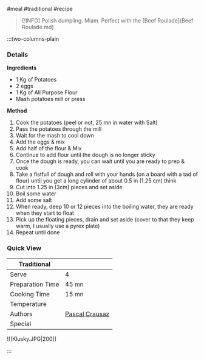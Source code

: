 #meal #traditional #recipe

> [!INFO]
> Polish dumpling. Miam. Perfect with the [Beef Roulade](Beef Roulade.md)

:::two-columns-plain

### Details
**Ingredients**

- 1 Kg of Potatoes
- 2 eggs
- 1 Kg of All Purpose Flour
- Mash potatoes mill or press


**Method**

1. Cook the potatoes (peel or not, 25 mn in water with Salt)
2. Pass the potatoes through the mill
3. Wait for the mash to cool down
4. Add the eggs & mix
5. Add half of the flour & Mix
6. Continue to add flour until the dough is no longer sticky
7. Once the dough is ready, you can wait until you are ready to prep & cook
8. Take a fistfull of dough and roll with your hands (on a board with a tad of flour) until you get a long cylinder of about 0.5 in (1.25 cm) think
9. Cut into 1.25 in (3cm) pieces and set aside
10. Boil some water
11. Add some salt
12. When ready, deep 10 or 12 pieces into the boiling water, they are ready when they start to float
13. Pick up the floating pieces, drain and set aside (cover to that they keep warm, I usually use a pyrex plate)
14. Repeat until done




### Quick View
| Traditional      |                                                |
| ---------------- | ---------------------------------------------- |
| Serve            | 4                                              |
| Preparation Time | 45 mn                                          |
| Cooking Time     | 15 mn                                          |
| Temperature      |                                                |
| Authors          | [Pascal Crausaz](mailto:pascal@askpascal.com)  |
| Special          |                                                |

![[Klusky.JPG|200]]

:::

